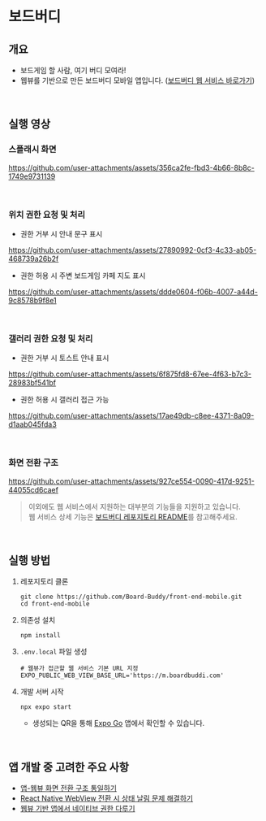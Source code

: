 # 보드버디

## 개요
- 보드게임 할 사람, 여기 버디 모여라!
- 웹뷰를 기반으로 만든 보드버디 모바일 앱입니다. ([보드버디 웹 서비스 바로가기](https://m.boardbuddi.com))

<br/>

## 실행 영상

### 스플래시 화면

https://github.com/user-attachments/assets/356ca2fe-fbd3-4b66-8b8c-1749e9731139

<br/>

### 위치 권한 요청 및 처리
- 권한 거부 시 안내 문구 표시  

https://github.com/user-attachments/assets/27890992-0cf3-4c33-ab05-468739a26b2f

- 권한 허용 시 주변 보드게임 카페 지도 표시  

https://github.com/user-attachments/assets/ddde0604-f06b-4007-a44d-9c8578b9f8e1

<br/>

### 갤러리 권한 요청 및 처리
- 권한 거부 시 토스트 안내 표시  

https://github.com/user-attachments/assets/6f875fd8-67ee-4f63-b7c3-28983bf541bf

- 권한 허용 시 갤러리 접근 가능  

https://github.com/user-attachments/assets/17ae49db-c8ee-4371-8a09-d1aab045fda3

<br/>

### 화면 전환 구조

https://github.com/user-attachments/assets/927ce554-0090-417d-9251-44055cd6caef

> 이외에도 웹 서비스에서 지원하는 대부분의 기능들을 지원하고 있습니다.  
> 웹 서비스 상세 기능은 [보드버디 레포지토리 README](https://github.com/Board-Buddy/front-end)를 참고해주세요.
  

<br/>

## 실행 방법
1. 레포지토리 클론
   ```shell
   git clone https://github.com/Board-Buddy/front-end-mobile.git
   cd front-end-mobile
   ```
2. 의존성 설치
   ```shell
   npm install
   ```
3. `.env.local` 파일 생성
   ```shell
   # 웹뷰가 접근할 웹 서비스 기본 URL 지정
   EXPO_PUBLIC_WEB_VIEW_BASE_URL='https://m.boardbuddi.com' 
   ```
4. 개발 서버 시작
   ```shell
   npx expo start
   ```
   - 생성되는 QR을 통해 [Expo Go](https://expo.dev/go) 앱에서 확인할 수 있습니다.

<br/>

## 앱 개발 중 고려한 주요 사항
- [앱-웹뷰 화면 전환 구조 통일하기](https://yuuub.notion.site/233963c8b3a78001a436c18c5755c32a?source=copy_link)
- [React Native WebView 전환 시 상태 날림 문제 해결하기](https://yuuub.notion.site/252963c8b3a780b49939f245a590242a?source=copy_link)
- [웹뷰 기반 앱에서 네이티브 권한 다루기](https://yuuub.notion.site/252963c8b3a7803e857edec3f44828db?source=copy_link)

<!--
## 배포
- Android: Google Play
- iOS: App Store
-->

